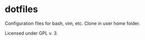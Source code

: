 dotfiles
========

Configuration files for bash, vim, etc. Clone in user home folder.

Licensed under GPL v. 3.
